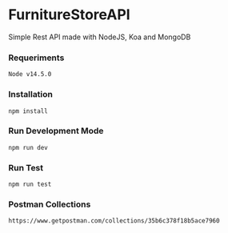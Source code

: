 # FurnitureStoreAPI

Simple Rest API made with NodeJS, Koa and MongoDB

### Requeriments 
```
Node v14.5.0
```
### Installation
```
npm install
```
### Run Development Mode
```
npm run dev
```
### Run Test
```
npm run test
```
### Postman Collections
```
https://www.getpostman.com/collections/35b6c378f18b5ace7960
```